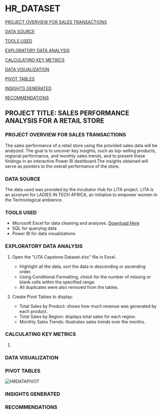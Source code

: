 # HR_DATASET

[PROJECT OVERVIEW FOR SALES TRANSACTIONS](#project-overview-for-sales-transactions)

[DATA SOURCE](#data-source)

[TOOLS USED](#tools-used)

[EXPLORATORY DATA ANALYSIS](#exploratory-data-analysis)

[CALCULATING KEY METRICS](#calculating-key-metrics)

[DATA VISUALIZATION](#data-visualization)

[PIVOT TABLES](#pivot-tables)

[INSIGHTS GENERATED](#insights-generated)

[RECOMMENDATIONS](#recommendations)


## PROJECT TITLE: SALES PERFORMANCE ANALYSIS FOR A RETAIL STORE
### PROJECT OVERVIEW FOR SALES TRANSACTIONS
The sales performance of a retail store using the provided sales data will be analyzed. The goal is to uncover key insights, such as top-selling products, regional performance, and monthly sales trends, and to present these findings in an interactive Power Bl dashboard.The insights obtained will serve as pointers to the overall performance of the store.
### DATA SOURCE
The data used was provided by the Incubator Hub for LITA project. LITA is an acronym for LADIES IN TECH AFRICA, an initiative to empower women in the Technological ambience.
### TOOLS USED
- Microsoft Excel for data cleaning and analyses. [Download Here](www.microsoft.com)
- SQL for querying data
- Power BI for data visualizations
### EXPLORATORY DATA ANALYSIS
  1. Open the "LITA Capstone Dataset.xlsx" file in Excel.
     -  Highlight all the data, sort the data in descending or ascending order.
     - Using Conditional Formatting, check for the number of missing or blank cells within the specified range.
     - All duplicates were also removed from the tables.

  2. Create Pivot Tables to display:
     - Total Sales by Product: shows how much revenue was generated by each product.
     - Total Sales by Region: displays total sales for each region.
     - Monthly Sales Trends: illustrates sales trends over the months.
       
  ### CALCULATING KEY METRICS
  1. 


### DATA VISUALIZATION


### PIVOT TABLES
![HRDATAPIVOT](https://github.com/user-attachments/assets/d6e94526-ed36-4ba2-b863-2024f1034790)

### INSIGHTS GENERATED

### RECOMMENDATIONS
